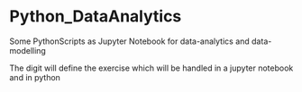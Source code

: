 # Python_DataAnalytics
Some PythonScripts as Jupyter Notebook for data-analytics and data-modelling

The digit will define the exercise which will be handled in a jupyter notebook and in python
